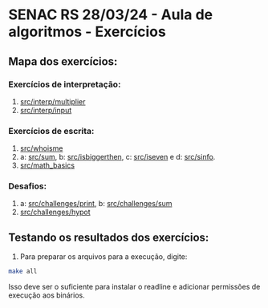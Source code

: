 # SENAC RS 28/03/24 - Aula de algoritmos - Exercícios

## Mapa dos exercícios: 
### Exercícios de interpretação:
1. [src/interp/multiplier](https://github.com/arthur-manske/aula-funcoes/blob/master/src/interp/multiplier)
2. [src/interp/input](https://github.com/arthur-manske/aula-funcoes/blob/master/src/interp/input)
### Exercícios de escrita:
1. [src/whoisme](https://github.com/arthur-manske/aula-funcoes/blob/master/src/whoisme)
2. a: [src/sum](https://github.com/arthur-manske/aula-funcoes/blob/master/src/sum), b: [src/isbiggerthen](https://github.com/arthur-manske/aula-funcoes/blob/master/src/isbiggerthen), c: [src/iseven](https://github.com/arthur-manske/aula-funcoes/blob/master/src/iseven) e d: [src/sinfo](https://github.com/arthur-manske/aula-funcoes/blob/master/src/sinfo).
3. [src/math\_basics](https://github.com/arthur-manske/aula-funcoes/blob/master/src/math_basics)
### Desafios: 
1. a: [src/challenges/print](https://github.com/arthur-manske/aula-funcoes/blob/master/src/challenges/print), b: [src/challenges/sum](https://github.com/arthur-manske/aula-funcoes/blob/master/src/challenges/sum)
2. [src/challenges/hypot](https://github.com/arthur-manske/aula-funcoes/blob/master/src/challenges/hypot)

## Testando os resultados dos exercícios:
1. Para preparar os arquivos para a execução, digite:
```sh
make all
```
   Isso deve ser o suficiente para instalar o readline e adicionar permissões de execução aos binários.

